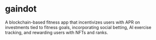 # gaindot
A blockchain-based fitness app that incentivizes users with APR on investments tied to fitness goals, incorporating social betting, AI exercise tracking, and rewarding users with NFTs and ranks.
